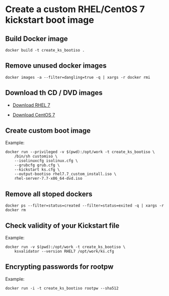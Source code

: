 Create a custom RHEL/CentOS 7 kickstart boot image
===

Build Docker image
---
```
docker build -t create_ks_bootiso .
```

Remove unused docker images
---
```
docker images -a --filter=dangling=true -q | xargs -r docker rmi
```

Download th CD / DVD images
---

* [Download RHEL 7](https://access.redhat.com/downloads)

* [Download CentOS 7](https://www.centos.org/download/)


Create custom boot image
---

Example:
```
docker run --privileged -v $(pwd):/opt/work -t create_ks_bootiso \
    /bin/sh customiso \
    --isolinuxcfg isolinux.cfg \
    --grubcfg grub.cfg \
    --kickstart ks.cfg \
    --output-bootiso rhel7.7_custom_install.iso \
    rhel-server-7.7-x86_64-dvd.iso
```

Remove all stoped dockers
---
```
docker ps --filter=status=created --filter=status=exited -q | xargs -r docker rm
```

Check validity of your Kickstart file
---

Example:
```
docker run -v $(pwd):/opt/work -t create_ks_bootiso \
    ksvalidator --version RHEL7 /opt/work/ks.cfg
```

Encrypting passwords for rootpw
---

Example:
```
docker run -i -t create_ks_bootiso rootpw --sha512
```
